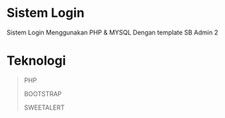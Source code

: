 # Sistem Login
Sistem Login Menggunakan PHP &amp; MYSQL Dengan template SB Admin 2

# Teknologi
> PHP
>
> BOOTSTRAP
>
> SWEETALERT
